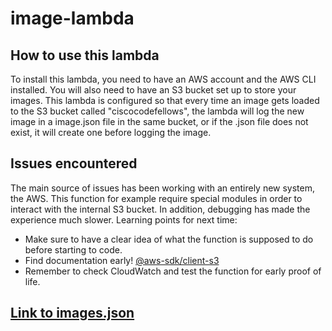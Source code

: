 # image-lambda

## How to use this lambda

To install this lambda, you need to have an AWS account and the AWS CLI installed. You will also need to have an S3 bucket set up to store your images. This lambda is configured so that every time an image gets loaded to the S3 bucket called "ciscocodefellows", the lambda will log the new image in a image.json file in the same bucket, or if the .json file does not exist, it will create one before logging the image.

## Issues encountered

The main source of issues has been working with an entirely new system, the AWS. This function for example require special modules in order to interact with the internal S3 bucket. In addition, debugging has made the experience much slower. Learning points for next time:

- Make sure to have a clear idea of what the function is supposed to do before starting to code.
- Find documentation early! [@aws-sdk/client-s3](https://docs.aws.amazon.com/AWSJavaScriptSDK/v3/latest/clients/client-s3/index.html)
- Remember to check CloudWatch and test the function for early proof of life.

## [Link to images.json](https://ciscocodefellows.s3.us-east-2.amazonaws.com/images.json)
